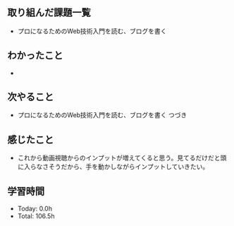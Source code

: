 ## 取り組んだ課題一覧
- プロになるためのWeb技術入門を読む、ブログを書く
## わかったこと
- 
## 次やること
- プロになるためのWeb技術入門を読む、ブログを書く つづき
## 感じたこと
- これから動画視聴からのインプットが増えてくると思う。見てるだけだと頭に入らなさそうだから、手を動かしながらインプットしていきたい。
## 学習時間
- Today: 0.0h
- Total: 106.5h
